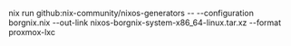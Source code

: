 nix run github:nix-community/nixos-generators -- --configuration borgnix.nix --out-link nixos-borgnix-system-x86_64-linux.tar.xz --format proxmox-lxc
